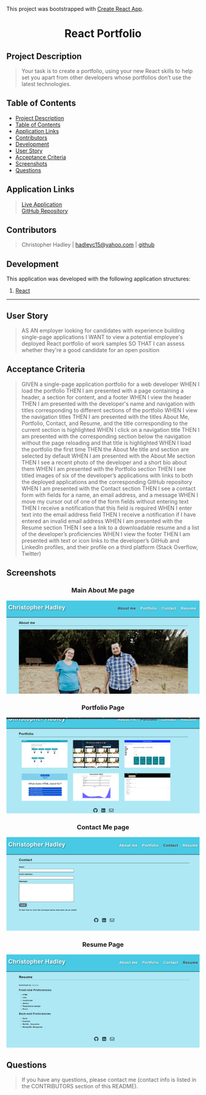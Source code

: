 This project was bootstrapped with [Create React App](https://github.com/facebook/create-react-app).

# <div align="center">**React Portfolio**</div>

## **Project Description**
> Your task is to create a portfolio, using your new React skills to help set you apart from other developers whose portfolios don’t use the latest technologies.

## **Table of Contents** 
* [Project Description](#project-description)  
* [Table of Contents](#table-of-contents)  
* [Application Links](#application-links)  
* [Contributors](#contributors)  
* [Development](#development)  
* [User Story](#user-story)  
* [Acceptance Criteria](#acceptance-criteria)  
* [Screenshots](#screenshots)
* [Questions](#questions)  

## **Application Links**
> [Live Application](http://hadleyc15.github.io/react-portfolio)  
> [GitHub Repository](https://github.com/hadleyc15/react-potfolio)

## **Contributors** 
> Christopher Hadley | <hadleyc15@yahoo.com> | [github](https://github.com/hadleyc15)    

## **Development**
This application was developed with the following application structures:

1. [React](https://reactjs.org/docs/getting-started.html)

---

## **User Story**

> AS AN employer looking for candidates with experience building single-page applications
> I WANT to view a potential employee's deployed React portfolio of work samples
> SO THAT I can assess whether they're a good candidate for an open position

## **Acceptance Criteria**
> GIVEN a single-page application portfolio for a web developer
> WHEN I load the portfolio
> THEN I am presented with a page containing a header, a section for content, and a footer
> WHEN I view the header
> THEN I am presented with the developer's name and navigation with titles corresponding to different sections of the portfolio
> WHEN I view the navigation titles
> THEN I am presented with the titles About Me, Portfolio, Contact, and Resume, and the title corresponding to the current section is highlighted
> WHEN I click on a navigation title
> THEN I am presented with the corresponding section below the navigation without the page reloading and that title is highlighted
> WHEN I load the portfolio the first time
> THEN the About Me title and section are selected by default
> WHEN I am presented with the About Me section
> THEN I see a recent photo of the developer and a short bio about them
> WHEN I am presented with the Portfolio section
> THEN I see titled images of six of the developer’s applications with links to both the deployed applications and the corresponding GitHub repository
> WHEN I am presented with the Contact section
> THEN I see a contact form with fields for a name, an email address, and a message
> WHEN I move my cursor out of one of the form fields without entering text
> THEN I receive a notification that this field is required
> WHEN I enter text into the email address field
> THEN I receive a notification if I have entered an invalid email address
> WHEN I am presented with the Resume section
> THEN I see a link to a downloadable resume and a list of the developer’s proficiencies
> WHEN I view the footer
> THEN I am presented with text or icon links to the developer’s GitHub and LinkedIn profiles, and their profile on a third platform (Stack Overflow, Twitter)


## **Screenshots**

### <div align="center">**Main About Me page**</div>
<img src="/src/assets/images/Screenshot%20(116).png" />

### <div align="center">**Portfolio Page**</div>
<img src="/src/assets/images/Screenshot%20(117).png" />

### <div align="center">**Contact Me page**</div>
<img src="/src/assets/images/Screenshot%20(118).png" />

### <div align="center">**Resume Page**</div>
<img src="/src/assets/images/Screenshot%20(119).png" />


## **Questions**
>If you have any questions, please contact me (contact info is listed in the CONTRIBUTORS section of this README).